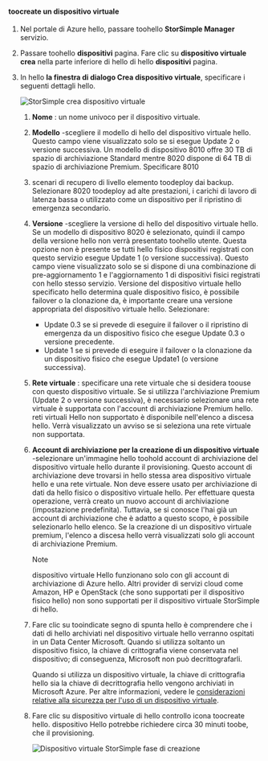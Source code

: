 #### <a name="toocreate-a-virtual-device"></a>toocreate un dispositivo virtuale
1. Nel portale di Azure hello, passare toohello **StorSimple Manager** servizio.
2. Passare toohello **dispositivi** pagina. Fare clic su **dispositivo virtuale crea** nella parte inferiore di hello di hello **dispositivi** pagina.
3. In hello **la finestra di dialogo Crea dispositivo virtuale**, specificare i seguenti dettagli hello.
   
    ![StorSimple crea dispositivo virtuale](./media/storsimple-create-virtual-device-u2/CreatePremiumsva1.png)
   
   1. **Nome** : un nome univoco per il dispositivo virtuale.
   2. **Modello** -scegliere il modello di hello del dispositivo virtuale hello. Questo campo viene visualizzato solo se si esegue Update 2 o versione successiva. Un modello di dispositivo 8010 offre 30 TB di spazio di archiviazione Standard mentre 8020 dispone di 64 TB di spazio di archiviazione Premium. Specificare 8010
   3. scenari di recupero di livello elemento toodeploy dai backup. Selezionare 8020 toodeploy ad alte prestazioni, i carichi di lavoro di latenza bassa o utilizzato come un dispositivo per il ripristino di emergenza secondario.
   4. **Versione** -scegliere la versione di hello del dispositivo virtuale hello. Se un modello di dispositivo 8020 è selezionato, quindi il campo della versione hello non verrà presentato toohello utente. Questa opzione non è presente se tutti hello fisico dispositivi registrati con questo servizio esegue Update 1 (o versione successiva). Questo campo viene visualizzato solo se si dispone di una combinazione di pre-aggiornamento 1 e l'aggiornamento 1 di dispositivi fisici registrati con hello stesso servizio. Versione del dispositivo virtuale hello specificato hello determina quale dispositivo fisico, è possibile failover o la clonazione da, è importante creare una versione appropriata del dispositivo virtuale hello. Selezionare:
      
      * Update 0.3 se si prevede di eseguire il failover o il ripristino di emergenza da un dispositivo fisico che esegue Update 0.3 o versione precedente. 
      * Update 1 se si prevede di eseguire il failover o la clonazione da un dispositivo fisico che esegue Update1 (o versione successiva). 
   5. **Rete virtuale** : specificare una rete virtuale che si desidera toouse con questo dispositivo virtuale. Se si utilizza l'archiviazione Premium (Update 2 o versione successiva), è necessario selezionare una rete virtuale è supportata con l'account di archiviazione Premium hello. reti virtuali Hello non supportato è disponibile nell'elenco a discesa hello. Verrà visualizzato un avviso se si seleziona una rete virtuale non supportata. 
   6. **Account di archiviazione per la creazione di un dispositivo virtuale** -selezionare un'immagine hello toohold account di archiviazione del dispositivo virtuale hello durante il provisioning. Questo account di archiviazione deve trovarsi in hello stessa area dispositivo virtuale hello e una rete virtuale. Non deve essere usato per archiviazione di dati da hello fisico o dispositivo virtuale hello. Per effettuare questa operazione, verrà creato un nuovo account di archiviazione (impostazione predefinita). Tuttavia, se si conosce l'hai già un account di archiviazione che è adatto a questo scopo, è possibile selezionarlo hello elenco. Se la creazione di un dispositivo virtuale premium, l'elenco a discesa hello verrà visualizzati solo gli account di archiviazione Premium. 
      
      > [!NOTE]
      > dispositivo virtuale Hello funzionano solo con gli account di archiviazione di Azure hello. Altri provider di servizi cloud come Amazon, HP e OpenStack (che sono supportati per il dispositivo fisico hello) non sono supportati per il dispositivo virtuale StorSimple di hello.
      > 
      > 
   7. Fare clic su tooindicate segno di spunta hello è comprendere che i dati di hello archiviati nel dispositivo virtuale hello verranno ospitati in un Data Center Microsoft. Quando si utilizza soltanto un dispositivo fisico, la chiave di crittografia viene conservata nel dispositivo; di conseguenza, Microsoft non può decrittografarli. 
      
       Quando si utilizza un dispositivo virtuale, la chiave di crittografia hello sia la chiave di decrittografia hello vengono archiviati in Microsoft Azure. Per altre informazioni, vedere le [considerazioni relative alla sicurezza per l'uso di un dispositivo virtuale](../articles/storsimple/storsimple-security.md#storsimple-virtual-device-security).
   8. Fare clic su dispositivo virtuale di hello controllo icona toocreate hello. dispositivo Hello potrebbe richiedere circa 30 minuti toobe, che il provisioning.
      
      ![Dispositivo virtuale StorSimple fase di creazione](./media/storsimple-create-virtual-device-u2/StorSimple_VirtualDeviceCreating1M.png)

